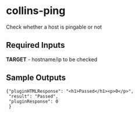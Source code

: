 # collins-ping

Check whether a host is pingable or not

## Required Inputs

**TARGET** - hostname/ip to be checked

## Sample Outputs

```
{"pluginHTMLResponse": "<h1>Passed</h1><p>0</p>",
 "result": "Passed",
 "pluginResponse": 0
 }
```

